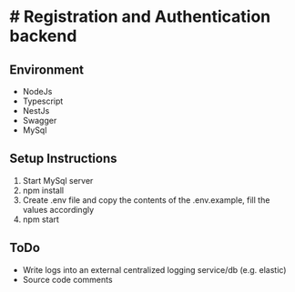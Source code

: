 # # Registration and Authentication backend

## Environment
- NodeJs
- Typescript
- NestJs
- Swagger
- MySql

## Setup Instructions
1. Start MySql server
2. npm install
3. Create .env file and copy the contents of the .env.example, fill the values accordingly
4. npm start

## ToDo
- Write logs into an external centralized logging service/db (e.g. elastic)
- Source code comments